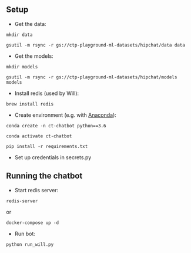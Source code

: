 ## Setup

* Get the data:

`mkdir data`

`gsutil -m rsync -r gs://ctp-playground-ml-datasets/hipchat/data data`

* Get the models:

`mkdir models`

`gsutil -m rsync -r gs://ctp-playground-ml-datasets/hipchat/models models`

* Install redis (used by Will):

`brew install redis`

* Create environment (e.g. with [Anaconda](https://anaconda.org/anaconda/python)):

`conda create -n ct-chatbot python==3.6`

`conda activate ct-chatbot`

`pip install -r requirements.txt`

* Set up credentials in secrets.py

## Running the chatbot

* Start redis server:

`redis-server`

or

`docker-compose up -d`

* Run bot:

`python run_will.py`

